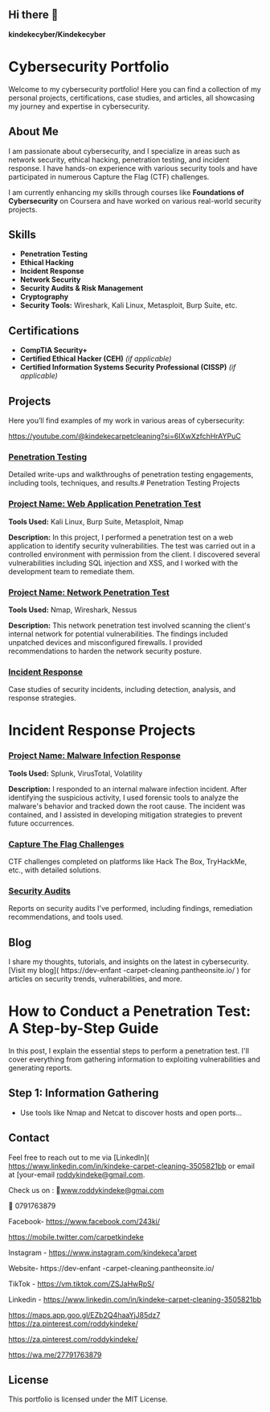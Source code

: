 ## Hi there 👋

**kindekecyber/Kindekecyber** 

# Cybersecurity Portfolio

Welcome to my cybersecurity portfolio! Here you can find a collection of my personal projects, certifications, case studies, and articles, all showcasing my journey and expertise in cybersecurity.

## About Me
I am passionate about cybersecurity, and I specialize in areas such as network security, ethical hacking, penetration testing, and incident response. I have hands-on experience with various security tools and have participated in numerous Capture the Flag (CTF) challenges.

I am currently enhancing my skills through courses like **Foundations of Cybersecurity** on Coursera and have worked on various real-world security projects.

## Skills
- **Penetration Testing**
- **Ethical Hacking**
- **Incident Response**
- **Network Security**
- **Security Audits & Risk Management**
- **Cryptography**
- **Security Tools:** Wireshark, Kali Linux, Metasploit, Burp Suite, etc.

## Certifications
- **CompTIA Security+**
- **Certified Ethical Hacker (CEH)** *(if applicable)*
- **Certified Information Systems Security Professional (CISSP)** *(if applicable)*

## Projects

Here you’ll find examples of my work in various areas of cybersecurity:

https://youtube.com/@kindekecarpetcleaning?si=6IXwXzfchHrAYPuC

### [Penetration Testing](./Projects/Penetration-Testing)
Detailed write-ups and walkthroughs of penetration testing engagements, including tools, techniques, and results.# Penetration Testing Projects

### [Project Name: Web Application Penetration Test](./WebApp-Pentest)
**Tools Used:** Kali Linux, Burp Suite, Metasploit, Nmap

**Description:**
In this project, I performed a penetration test on a web application to identify security vulnerabilities. The test was carried out in a controlled environment with permission from the client. I discovered several vulnerabilities including SQL injection and XSS, and I worked with the development team to remediate them.

### [Project Name: Network Penetration Test](./Network-Pentest)
**Tools Used:** Nmap, Wireshark, Nessus

**Description:**
This network penetration test involved scanning the client's internal network for potential vulnerabilities. The findings included unpatched devices and misconfigured firewalls. I provided recommendations to harden the network security posture.

### [Incident Response](./Projects/Incident-Response)
Case studies of security incidents, including detection, analysis, and response strategies.
# Incident Response Projects

### [Project Name: Malware Infection Response](./Malware-Infection-Response)
**Tools Used:** Splunk, VirusTotal, Volatility

**Description:**
I responded to an internal malware infection incident. After identifying the suspicious activity, I used forensic tools to analyze the malware's behavior and tracked down the root cause. The incident was contained, and I assisted in developing mitigation strategies to prevent future occurrences.

### [Capture The Flag Challenges](./Projects/Capture-The-Flag)
CTF challenges completed on platforms like Hack The Box, TryHackMe, etc., with detailed solutions.

### [Security Audits](./Projects/Security-Audits)
Reports on security audits I've performed, including findings, remediation recommendations, and tools used.

## Blog
I share my thoughts, tutorials, and insights on the latest in cybersecurity. [Visit my blog](  https://dev-enfant -carpet-cleaning.pantheonsite.io/ ) for articles on security trends, vulnerabilities, and more.
# How to Conduct a Penetration Test: A Step-by-Step Guide

In this post, I explain the essential steps to perform a penetration test. I'll cover everything from gathering information to exploiting vulnerabilities and generating reports.

## Step 1: Information Gathering
- Use tools like Nmap and Netcat to discover hosts and open ports...

## Contact
Feel free to reach out to me via [LinkedIn]( https://www.linkedin.com/in/kindeke-carpet-cleaning-3505821bb  or email at [your-email roddykindeke@gmail.com.

Check us on : 
📩www.roddykindeke@gmai.com

 📱  0791763879

Facebook- https://www.facebook.com/243ki/

https://mobile.twitter.com/carpetkindeke

Instagram - https://www.instagram.com/kindekeca¹arpet

Website- https://dev-enfant -carpet-cleaning.pantheonsite.io/

TikTok - https://vm.tiktok.com/ZSJaHwRpS/

Linkedin - https://www.linkedin.com/in/kindeke-carpet-cleaning-3505821bb

https://maps.app.goo.gl/EZb2Q4haaYjJ85dz7
https://za.pinterest.com/roddykindeke/

https://za.pinterest.com/roddykindeke/

https://wa.me/27791763879

## License
This portfolio is licensed under the MIT License.
